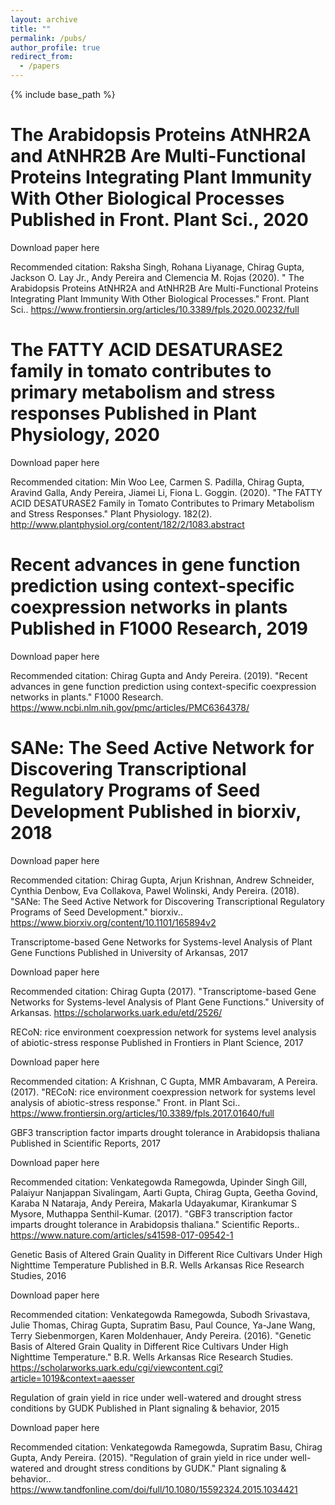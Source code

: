 ```yaml
---
layout: archive
title: ""
permalink: /pubs/
author_profile: true
redirect_from:
  - /papers
---
```


{% include base_path %}

The Arabidopsis Proteins AtNHR2A and AtNHR2B Are Multi-Functional Proteins Integrating Plant Immunity With Other Biological Processes
Published in Front. Plant Sci., 2020
======
Download paper here

Recommended citation: Raksha Singh, Rohana Liyanage, Chirag Gupta, Jackson O. Lay Jr., Andy Pereira and Clemencia M. Rojas (2020). " The Arabidopsis Proteins AtNHR2A and AtNHR2B Are Multi-Functional Proteins Integrating Plant Immunity With Other Biological Processes." Front. Plant Sci.. https://www.frontiersin.org/articles/10.3389/fpls.2020.00232/full

The FATTY ACID DESATURASE2 family in tomato contributes to primary metabolism and stress responses
Published in Plant Physiology, 2020
======
Download paper here

Recommended citation: Min Woo Lee, Carmen S. Padilla, Chirag Gupta, Aravind Galla, Andy Pereira, Jiamei Li, Fiona L. Goggin. (2020). "The FATTY ACID DESATURASE2 Family in Tomato Contributes to Primary Metabolism and Stress Responses." Plant Physiology. 182(2). http://www.plantphysiol.org/content/182/2/1083.abstract

Recent advances in gene function prediction using context-specific coexpression networks in plants
Published in F1000 Research, 2019
======
Download paper here

Recommended citation: Chirag Gupta and Andy Pereira. (2019). "Recent advances in gene function prediction using context-specific coexpression networks in plants." F1000 Research. https://www.ncbi.nlm.nih.gov/pmc/articles/PMC6364378/

SANe: The Seed Active Network for Discovering Transcriptional Regulatory Programs of Seed Development
Published in biorxiv, 2018
======
Download paper here

Recommended citation: Chirag Gupta, Arjun Krishnan, Andrew Schneider, Cynthia Denbow, Eva Collakova, Pawel Wolinski, Andy Pereira. (2018). "SANe: The Seed Active Network for Discovering Transcriptional Regulatory Programs of Seed Development." biorxiv.. https://www.biorxiv.org/content/10.1101/165894v2

Transcriptome-based Gene Networks for Systems-level Analysis of Plant Gene Functions
Published in University of Arkansas, 2017

Download paper here

Recommended citation: Chirag Gupta (2017). "Transcriptome-based Gene Networks for Systems-level Analysis of Plant Gene Functions." University of Arkansas. https://scholarworks.uark.edu/etd/2526/

RECoN: rice environment coexpression network for systems level analysis of abiotic-stress response
Published in Frontiers in Plant Science, 2017

Download paper here

Recommended citation: A Krishnan, C Gupta, MMR Ambavaram, A Pereira. (2017). "RECoN: rice environment coexpression network for systems level analysis of abiotic-stress response." Front. in Plant Sci.. https://www.frontiersin.org/articles/10.3389/fpls.2017.01640/full

GBF3 transcription factor imparts drought tolerance in Arabidopsis thaliana
Published in Scientific Reports, 2017

Download paper here

Recommended citation: Venkategowda Ramegowda, Upinder Singh Gill, Palaiyur Nanjappan Sivalingam, Aarti Gupta, Chirag Gupta, Geetha Govind, Karaba N Nataraja, Andy Pereira, Makarla Udayakumar, Kirankumar S Mysore, Muthappa Senthil-Kumar. (2017). "GBF3 transcription factor imparts drought tolerance in Arabidopsis thaliana." Scientific Reports.. https://www.nature.com/articles/s41598-017-09542-1

Genetic Basis of Altered Grain Quality in Different Rice Cultivars Under High Nighttime Temperature
Published in B.R. Wells Arkansas Rice Research Studies, 2016

Download paper here

Recommended citation: Venkategowda Ramegowda, Subodh Srivastava, Julie Thomas, Chirag Gupta, Supratim Basu, Paul Counce, Ya-Jane Wang, Terry Siebenmorgen, Karen Moldenhauer, Andy Pereira. (2016). "Genetic Basis of Altered Grain Quality in Different Rice Cultivars Under High Nighttime Temperature." B.R. Wells Arkansas Rice Research Studies. https://scholarworks.uark.edu/cgi/viewcontent.cgi?article=1019&context=aaesser

Regulation of grain yield in rice under well-watered and drought stress conditions by GUDK
Published in Plant signaling & behavior, 2015

Download paper here

Recommended citation: Venkategowda Ramegowda, Supratim Basu, Chirag Gupta, Andy Pereira. (2015). "Regulation of grain yield in rice under well-watered and drought stress conditions by GUDK." Plant signaling & behavior.. https://www.tandfonline.com/doi/full/10.1080/15592324.2015.1034421